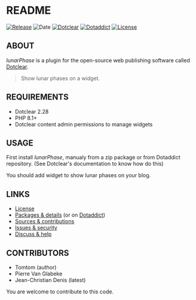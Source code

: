 # README

[![Release](https://img.shields.io/github/v/release/jcdenis/lunarPhase?color=lightblue)](https://github.com/JcDenis/lunarPhase/releases)
![Date](https://img.shields.io/github/release-date/jcdenis/lunarPhase?color=red)
[![Dotclear](https://img.shields.io/badge/dotclear-v2.33-137bbb.svg)](https://fr.dotclear.org/download)
[![Dotaddict](https://img.shields.io/badge/dotaddict-official-9ac123.svg)](https://plugins.dotaddict.org/dc2/details/lunarPhase)
[![License](https://img.shields.io/github/license/jcdenis/lunarPhase?color=white)](https://github.com/JcDenis/lunarPhase/src/branch/master/LICENSE)

## ABOUT

_lunarPhase_ is a plugin for the open-source web publishing software called [Dotclear](https://www.dotclear.org).

> Show lunar phases on a widget.

## REQUIREMENTS

* Dotclear 2.28
* PHP 8.1+
* Dotclear content admin permissions to manage widgets

## USAGE

First install _lunarPhase_, manualy from a zip package or from 
Dotaddict repository. (See Dotclear's documentation to know how do this)

You should add widget to show lunar phases on your blog.

## LINKS

* [License](https://github.com/JcDenis/lunarPhase/src/branch/master/LICENSE)
* [Packages & details](https://github.com/JcDenis/lunarPhase/releases) (or on [Dotaddict](https://plugins.dotaddict.org/dc2/details/lunarPhase))
* [Sources & contributions](https://github.com/JcDenis/lunarPhase)
* [Issues & security](https://github.com/JcDenis/lunarPhase/issues)
* [Discuss & help](http://forum.dotclear.org/viewtopic.php?pid=332971#p332971)

## CONTRIBUTORS

* Tomtom (author)
* Pierre Van Glabeke
* Jean-Christian Denis (latest)

You are welcome to contribute to this code.
